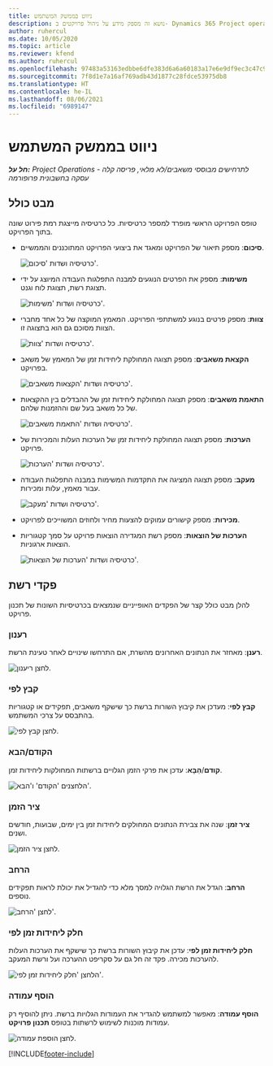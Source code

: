 ```yaml
---
title: ניווט בממשק המשתמש
description: נושא זה מספק מידע על ניהול פרויקטים ב- Dynamics 365 Project operations.
author: ruhercul
ms.date: 10/05/2020
ms.topic: article
ms.reviewer: kfend
ms.author: ruhercul
ms.openlocfilehash: 97483a53163edbbe6dfe383d6a6a60183a17e6e9df9ec3c47c9f33aef88aea3e
ms.sourcegitcommit: 7f8d1e7a16af769adb43d1877c28fdce53975db8
ms.translationtype: HT
ms.contentlocale: he-IL
ms.lasthandoff: 08/06/2021
ms.locfileid: "6989147"
---
```

# <a name="navigating-the-user-interface"></a>ניווט בממשק המשתמש

_**חל על:** Project Operations לתרחישים מבוססי משאבים/לא מלאי, פריסה קלה - עסקה בחשבונית פרופורמה_

## <a name="overview"></a>מבט כולל

טופס הפרויקט הראשי מופרד למספר כרטיסיות. כל כרטיסיה מייצגת רמת פירוט שונה בתוך הפרויקט.

- **סיכום**: מספק תיאור של הפרויקט ומאגד את ביצועי הפרויקט המתוכננים והממשיים.

    ![כרטיסיה ושדות 'סיכום'.](media/navigation7.png)

- **משימות**: מספק את הפרטים הנוגעים למבנה התפלגות העבודה המיוצג על ידי תצוגת רשת, תצוגת לוח וגנט.

    ![כרטיסיה ושדות 'משימות'.](media/navigation8.png)

- **צוות**: מספק פרטים בנוגע למשתתפי הפרויקט. המאמץ המוקצה של כל אחד מחברי הצוות מסוכם גם הוא בתצוגה זו.

    ![כרטיסיה ושדות 'צוות'.](media/navigation9.png)

- **הקצאת משאבים**: מספק תצוגה המחולקת ליחידות זמן של המאמץ של משאב בפרויקט.

    ![כרטיסיה ושדות 'הקצאות משאבים'.](media/navigation10.png)

- **התאמת משאבים**: מספק תצוגה המחולקת ליחידות זמן של ההבדלים בין ההקצאות של כל משאב בעל שם וההזמנות שלהם.

    ![כרטיסיה ושדות 'התאמת משאבים'.](media/navigation11.png)

- **הערכות**: מספק תצוגה המחולקת ליחידות זמן של הערכות העלות והמכירות של פרויקט.

    ![כרטיסיה ושדות 'הערכות'.](media/navigation12.png)

- **מעקב**: מספק תצוגה המציגה את התקדמות המשימות במבנה התפלגות העבודה עבור מאמץ, עלות ומכירות.

    ![כרטיסיה ושדות 'מעקב'.](media/navigation13.png)

- **מכירות**: מספק קישורים עמוקים להצעות מחיר ולחוזים המשוייכים לפרויקט.

- **הערכות של הוצאות**: מספק רשת המגדירה הוצאות פרויקט על סמך קטגוריות הוצאות ארגוניות.

    ![כרטיסיה ושדות 'הערכות של הוצאות'.](media/navigation14.png)

## <a name="grid-controls"></a>פקדי רשת

להלן מבט כולל קצר של הפקדים האופייניים שנמצאים בכרטיסיות השונות של תכנון פרויקט.

### <a name="refresh"></a>רענון

**רענן**: מאחזר את הנתונים האחרונים מהשרת, אם התרחשו שינויים לאחר טעינת הרשת.

![לחצן ריענון.](media/navigation7.png)

### <a name="group-by"></a>קבץ לפי

**קבץ לפי**: מעדכן את קיבוץ השורות ברשת כך שישקף משאבים, תפקידים או קטגוריות בהתבסס על צרכי המשתמש.

![לחצן קבץ לפי.](media/navigation6.png)

### <a name="previousnext"></a>הקודם/הבא

**קודם**/**הַבָּא**: עדכן את פרקי הזמן הגלויים ברשתות המחולקות ליחידות זמן.

![הלחצנים 'הקודם' ו'הבא'.](media/navigation2.png)

### <a name="timescale"></a>ציר הזמן

**ציר זמן**: שנה את צבירת הנתונים המחולקים ליחידות זמן בין ימים, שבועות, חודשים ושנים.

![לחצן ציר הזמן.](media/navigation3.png)

### <a name="expand"></a>הרחב

**הרחב**: הגדל את הרשת הגלויה למסך מלא כדי להגדיל את יכולת לראות תפקידים נוספים.

![לחצן 'הרחב'.](media/navigation4.png)

### <a name="time-phase-by"></a>חלק ליחידות זמן לפי

**חלק ליחידות זמן לפי**: עדכן את קיבוץ השורות ברשת כך שישקף את הערכות העלות להערכות מכירה. פקד זה חל גם על סקריפט ההערכה ועל ורשת המעקב.

![הלחצן 'חלק ליחידות זמן לפי'.](media/navigation0.png)

### <a name="add-column"></a>הוסף עמודה

**הוסף עמודה**: מאפשר למשתמש להגדיר את העמודות הגלויות ברשת. ניתן להוסיף רק עמודות מוכנות לשימוש לרשתות בטופס **תכנון פרויקט**.

![לחצן הוספת עמודה.](media/navigation5.png)


[!INCLUDE[footer-include](../includes/footer-banner.md)]
